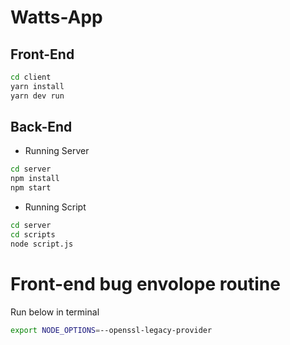 # Watts-App

## Front-End

```zsh
cd client
yarn install
yarn dev run
```

## Back-End

- Running Server
```zsh
cd server
npm install
npm start
```

- Running Script
```zsh
cd server
cd scripts
node script.js
```

# Front-end bug envolope routine

Run below in terminal

```zsh
export NODE_OPTIONS=--openssl-legacy-provider
```